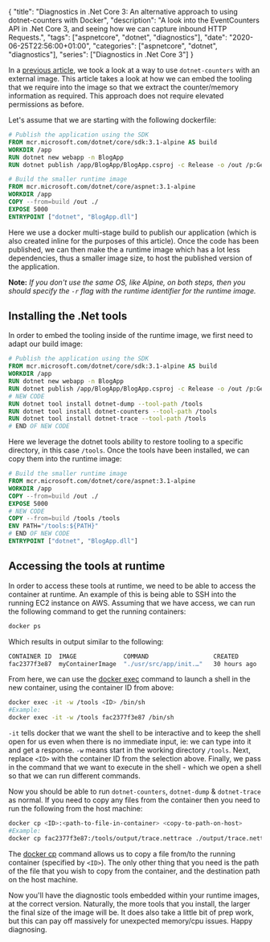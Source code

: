 {
    "title": "Diagnostics in .Net Core 3: An alternative approach to using dotnet-counters with Docker",
    "description": "A look into the EventCounters API in .Net Core 3, and seeing how we can capture inbound HTTP Requests.",
    "tags": ["aspnetcore", "dotnet", "diagnostics"],
    "date": "2020-06-25T22:56:00+01:00",
    "categories": ["aspnetcore", "dotnet", "diagnostics"],
    "series": ["Diagnostics in .Net Core 3"]
}

In a [previous article](/article/2020/01/diagnostics-in-.net-core-3-using-dotnet-counters-with-docker/), we took a look at a way to use `dotnet-counters` with an external image. This article takes a look at how we can embed the tooling that we require into the image so that we extract the counter/memory information as required. This approach does not require elevated permissions as before.

<!--more-->

Let's assume that we are starting with the following dockerfile:

```dockerfile
# Publish the application using the SDK
FROM mcr.microsoft.com/dotnet/core/sdk:3.1-alpine AS build
WORKDIR /app
RUN dotnet new webapp -n BlogApp
RUN dotnet publish /app/BlogApp/BlogApp.csproj -c Release -o /out /p:GenerateDocumentationFile=false

# Build the smaller runtime image
FROM mcr.microsoft.com/dotnet/core/aspnet:3.1-alpine
WORKDIR /app
COPY --from=build /out ./
EXPOSE 5000
ENTRYPOINT ["dotnet", "BlogApp.dll"]
```

Here we use a docker multi-stage build to publish our application (which is also created inline for the purposes of this article). Once the code has been published, we can then make the a runtime image which has a lot less dependencies, thus a smaller image size, to host the published version of the application. 

**Note:** _If you don't use the same OS, like Alpine, on both steps, then you should specify the `-r` flag with the runtime identifier for the runtime image._

## Installing the .Net tools

In order to embed the tooling inside of the runtime image, we first need to adapt our build image:

```dockerfile
# Publish the application using the SDK
FROM mcr.microsoft.com/dotnet/core/sdk:3.1-alpine AS build
WORKDIR /app
RUN dotnet new webapp -n BlogApp
RUN dotnet publish /app/BlogApp/BlogApp.csproj -c Release -o /out /p:GenerateDocumentationFile=false
# NEW CODE
RUN dotnet tool install dotnet-dump --tool-path /tools
RUN dotnet tool install dotnet-counters --tool-path /tools
RUN dotnet tool install dotnet-trace --tool-path /tools
# END OF NEW CODE
```

Here we leverage the dotnet tools ability to restore tooling to a specific directory, in this case `/tools`. Once the tools have been installed, we can copy them into the runtime image:

```dockerfile
# Build the smaller runtime image
FROM mcr.microsoft.com/dotnet/core/aspnet:3.1-alpine
WORKDIR /app
COPY --from=build /out ./
EXPOSE 5000
# NEW CODE
COPY --from=build /tools /tools
ENV PATH="/tools:${PATH}"
# END OF NEW CODE
ENTRYPOINT ["dotnet", "BlogApp.dll"]
```

## Accessing the tools at runtime

In order to access these tools at runtime, we need to be able to access the container at runtime. An example of this is being able to SSH into the running EC2 instance on AWS. Assuming that we have access, we can run the following command to get the running containers:

```bash
docker ps
```

Which results in output similar to the following:

```bash
CONTAINER ID  IMAGE             COMMAND                  CREATED        STATUS                    PORTS                NAMES
fac2377f3e87  myContainerImage  "./usr/src/app/init.…"   30 hours ago   Up 55 seconds (healthy)   0.0.0.0:80->80/tcp   myContainerImage
```

From here, we can use the [docker exec](https://docs.docker.com/engine/reference/commandline/exec/) command to launch a shell in the new container, using the container ID from above:

```bash
docker exec -it -w /tools <ID> /bin/sh
#Example:
docker exec -it -w /tools fac2377f3e87 /bin/sh
```

`-it` tells docker that we want the shell to be interactive and to keep the shell open for us even when there is no immediate input, ie: we can type into it and get a response. `-w` means start in the working directory `/tools`. Next, replace `<ID>` with the container ID from the selection above. Finally, we pass in the command that we want to execute in the shell - which we open a shell so that we can run different commands.

Now you should be able to run `dotnet-counters`, `dotnet-dump` & `dotnet-trace` as normal. If you need to copy any files from the container then you need to run the following from the host machine:

```bash
docker cp <ID>:<path-to-file-in-container> <copy-to-path-on-host>
#Example:
docker cp fac2377f3e87:/tools/output/trace.nettrace ./output/trace.nettrace
```

The [docker cp](https://docs.docker.com/engine/reference/commandline/cp/) command allows us to copy a file from/to the running container (specified by `<ID>`). The only other thing that you need is the path of the file that you wish to copy from the container, and the destination path on the host machine.

Now you'll have the diagnostic tools embedded within your runtime images, at the correct version. Naturally, the more tools that you install, the larger the final size of the image will be. It does also take a little bit of prep work, but this can pay off massively for unexpected memory/cpu issues. Happy diagnosing.
